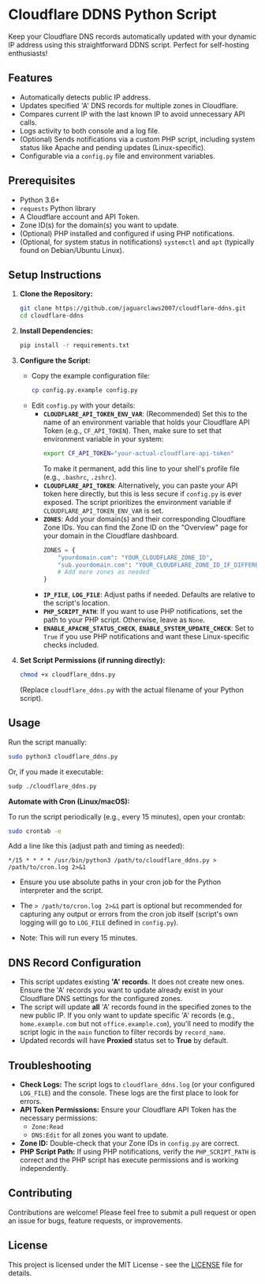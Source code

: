 # Cloudflare DDNS Python Script

Keep your Cloudflare DNS records automatically updated with your dynamic IP address using this straightforward DDNS script. Perfect for self-hosting enthusiasts!

## Features

* Automatically detects public IP address.
* Updates specified 'A' DNS records for multiple zones in Cloudflare.
* Compares current IP with the last known IP to avoid unnecessary API calls.
* Logs activity to both console and a log file.
* (Optional) Sends notifications via a custom PHP script, including system status like Apache and pending updates (Linux-specific).
* Configurable via a `config.py` file and environment variables.

## Prerequisites

* Python 3.6+
* `requests` Python library
* A Cloudflare account and API Token.
* Zone ID(s) for the domain(s) you want to update.
* (Optional) PHP installed and configured if using PHP notifications.
* (Optional, for system status in notifications) `systemctl` and `apt` (typically found on Debian/Ubuntu Linux).

## Setup Instructions

1.  **Clone the Repository:**
    ```bash
    git clone https://github.com/jaguarclaws2007/cloudflare-ddns.git
    cd cloudflare-ddns
    ```

2.  **Install Dependencies:**
    ```bash
    pip install -r requirements.txt
    ```

3.  **Configure the Script:**
    * Copy the example configuration file:
        ```bash
        cp config.py.example config.py
        ```
    * Edit `config.py` with your details:
        * **`CLOUDFLARE_API_TOKEN_ENV_VAR`**: (Recommended) Set this to the name of an environment variable that holds your Cloudflare API Token (e.g., `CF_API_TOKEN`). Then, make sure to set that environment variable in your system:
            ```bash
            export CF_API_TOKEN="your-actual-cloudflare-api-token"
            ```
            To make it permanent, add this line to your shell's profile file (e.g., `.bashrc`, `.zshrc`).
        * **`CLOUDFLARE_API_TOKEN`**: Alternatively, you can paste your API token here directly, but this is less secure if `config.py` is ever exposed. The script prioritizes the environment variable if `CLOUDFLARE_API_TOKEN_ENV_VAR` is set.
        * **`ZONES`**: Add your domain(s) and their corresponding Cloudflare Zone IDs. You can find the Zone ID on the "Overview" page for your domain in the Cloudflare dashboard.
            ```python
            ZONES = {
                "yourdomain.com": "YOUR_CLOUDFLARE_ZONE_ID",
                "sub.yourdomain.com": "YOUR_CLOUDFLARE_ZONE_ID_IF_DIFFERENT_OR_SAME",
                # Add more zones as needed
            }
            ```
        * **`IP_FILE`**, **`LOG_FILE`**: Adjust paths if needed. Defaults are relative to the script's location.
        * **`PHP_SCRIPT_PATH`**: If you want to use PHP notifications, set the path to your PHP script. Otherwise, leave as `None`.
        * **`ENABLE_APACHE_STATUS_CHECK`**, **`ENABLE_SYSTEM_UPDATE_CHECK`**: Set to `True` if you use PHP notifications and want these Linux-specific checks included.

4.  **Set Script Permissions (if running directly):**
    ```bash
    chmod +x cloudflare_ddns.py
    ```
    (Replace `cloudflare_ddns.py` with the actual filename of your Python script).

## Usage

Run the script manually:

```bash
sudo python3 cloudflare_ddns.py
````

Or, if you made it executable:

```bash
sudp ./cloudflare_ddns.py
```

**Automate with Cron (Linux/macOS):**

To run the script periodically (e.g., every 15 minutes), open your crontab:

```bash
sudo crontab -e
```

Add a line like this (adjust path and timing as needed):

```cron
*/15 * * * * /usr/bin/python3 /path/to/cloudflare_ddns.py > /path/to/cron.log 2>&1
```

  * Ensure you use absolute paths in your cron job for the Python interpreter and the script.
  * The `> /path/to/cron.log 2>&1` part is optional but recommended for capturing any output or errors from the cron job itself (script's own logging will go to `LOG_FILE` defined in `config.py`).

  * Note: This will run every 15 minutes.

## DNS Record Configuration

  * This script updates existing **'A' records**. It does not create new ones. Ensure the 'A' records you want to update already exist in your Cloudflare DNS settings for the configured zones.
  * The script will update **all** 'A' records found in the specified zones to the new public IP. If you only want to update specific 'A' records (e.g., `home.example.com` but not `office.example.com`), you'll need to modify the script logic in the `main` function to filter records by `record_name`.
  * Updated records will have **Proxied** status set to **True** by default.

## Troubleshooting

  * **Check Logs:** The script logs to `cloudflare_ddns.log` (or your configured `LOG_FILE`) and the console. These logs are the first place to look for errors.
  * **API Token Permissions:** Ensure your Cloudflare API Token has the necessary permissions:
      * `Zone:Read`
      * `DNS:Edit` for all zones you want to update.
  * **Zone ID:** Double-check that your Zone IDs in `config.py` are correct.
  * **PHP Script Path:** If using PHP notifications, verify the `PHP_SCRIPT_PATH` is correct and the PHP script has execute permissions and is working independently.

## Contributing

Contributions are welcome\! Please feel free to submit a pull request or open an issue for bugs, feature requests, or improvements.

## License

This project is licensed under the MIT License - see the [LICENSE](https://github.com/jaguarclaws2007/cloudflare-ddns/blob/main/LICENSE) file for details.
